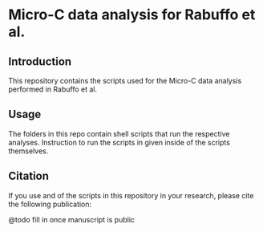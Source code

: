 # Micro-C data analysis for Rabuffo et al.

## Introduction

This repository contains the scripts used for the Micro-C data analysis performed in Rabuffo et al.

## Usage

The folders in this repo contain shell scripts that run the respective analyses. 
Instruction to run the scripts in given inside of the scripts themselves.

## Citation

If you use and of the scripts in this repository in your research, please cite the following publication:

@todo fill in once manuscript is public
